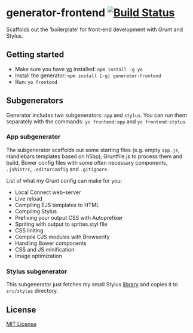 # generator-frontend [![Build Status](https://secure.travis-ci.org/nDmitry/generator-frontend.png?branch=master)](https://travis-ci.org/nDmitry/generator-frontend)

Scaffolds out the ‘boilerplate’ for front-end development with Grunt and Stylus.

## Getting started
- Make sure you have [yo](https://github.com/yeoman/yo) installed: `npm install -g yo`
- Install the generator: `npm install [-g] generator-frontend`
- Run: `yo frontend`

## Subgenerators
Generator includes two subgenerators: `app` and `stylus`. You can run them separately with the commands: `yo frontend:app` and `yo frontend:stylus`.

### App subgenerator

The subgenerator scaffolds out some starting files (e.g. empty `app.js`, Handlebars templates based on h5bp), Gruntfile.js to process them and build, Bower config files with some often necessary components, `.jshintrc`, `.editorconfig` and `.gitignore`.

List of what my Grunt config can make for you:
* Local Connect web-server
* Live reload
* Compiling EJS templates to HTML
* Compiling Stylus
* Prefixing your output CSS with Autoprefixer
* Spriting with output to sprites.styl file
* CSS liniting
* Compile CJS modules with Browserify
* Handling Bower components
* CSS and JS minification
* Image optimization

### Stylus subgenerator
This subgenerator just fetches my small Stylus [library](https://github.com/nDmitry/stylus) and copies it to `src/stylus` directory.

## License
[MIT License](http://en.wikipedia.org/wiki/MIT_License)
